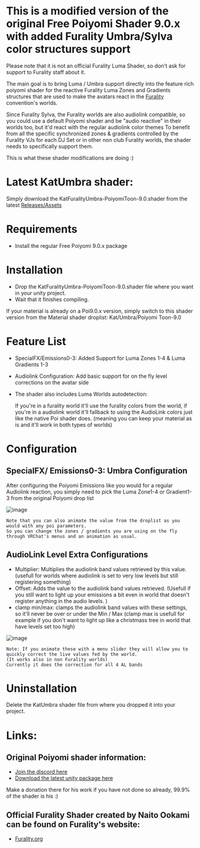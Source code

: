 # This is a modified version of the original Free Poiyomi Shader 9.0.x with added Furality Umbra/Sylva color structures support
Please note that it is not an official Furality Luma Shader, so don't ask for support to Furality staff about it.

The main goal is to bring Luma / Umbra support directly into the feature rich poiyomi shader for the reactive Furality Luma Zones and Gradients structures that are used to make the avatars react in the [Furality](https://furality.org/) convention's worlds.

Since Furality Sylva, the Furality worlds are also audiolink compatible, so you could use a default Poiyomi shader and be "audio reactive" in their worlds too, but it'd react with the regular audiolink color themes
To benefit from all the specific synchronized zones & gradients controlled by the Furality VJs for each DJ Set or in other non club Furality worlds, 
the shader needs to specifically support them.

This is what these shader modifications are doing :)


# Latest KatUmbra shader: 
Simply download the KatFuralityUmbra-PoiyomiToon-9.0.shader from the latest [Releases/Assets](https://github.com/timduru/Kat.PoiyomiToonShader/releases)


# Requirements
- Install the regular Free Poiyomi 9.0.x package


# Installation
- Drop the KatFuralityUmbra-PoiyomiToon-9.0.shader file where you want in your unity project. 
- Wait that it finishes compiling.

If your material is already on a Poi9.0.x version, simply switch to this shader version from the Material shader droplist:
Kat/Umbra/Poiyomi Toon-9.0

# Feature List
- SpecialFX/Emissions0-3: Added Support for Luma Zones 1-4 & Luma Gradients 1-3
- Audiolink Configuration: Add basic support for on the fly level corrections on the avatar side
- The shader also includes Luma Worlds autodetection:

	If you're in a furality world it'll use the furality colors from the world,
	if you're in a audiolink world it'll fallback to using the AudioLink colors just like the native Poi shader does. 
			(meaning you can keep your material as is and it'll work in both types of worlds)


# Configuration

## SpecialFX/ Emissions0-3:  Umbra Configuration
After configuring the Poiyomi Emissions like you would for a regular Audiolink reaction,
you simply need to pick the Luma Zone1-4 or Gradient1-3 from the original Poiyomi drop list

![image](https://github.com/timduru/Kat.PoiyomiToonShader/assets/2088877/c2c7799b-cac4-48ec-8a9a-dd934f654187)

	
	Note that you can also animate the value from the droplist as you would with any poi parameters. 
	So you can change the zones / gradients you are using on the fly through VRChat's menus and an animation as usual. 
	

## AudioLink Level Extra Configurations
- Multiplier: Multiplies the audiolink band values retrieved by this value. (usefull for worlds where audiolink is set to very low levels but still registering something) 
- Offset: Adds the value to the audiolink band values retrieved. (Usefull if you still want to light up your emissions a bit even in world that doesn't register anything in the audio levels. )
- clamp min/max: clamps the audiolink band values with these settings, so it'll never be over or under the Min / Max (clamp max is usefull for example if you don't want to light up like a christmass tree in world that have levels set too high)

![image](https://github.com/timduru/Kat.PoiyomiToonShader/assets/2088877/b9c6551a-5432-4912-91ed-7df0e840da66)

	Note: If you animate these with a menu slider they will allow you to quickly correct the live values fed by the world. 
	(It works also in non Furality worlds)
	Currently it does the correction for all 4 AL bands


# Uninstallation
Delete the KatUmbra shader file from where you dropped it into your project. 


# Links:

## Original Poiyomi shader information:
-  [Join the discord here](https://poiyomi.com)
- [Download the latest unity package here](https://github.com/poiyomi/PoiyomiToonShader/releases/latest)

Make a donation there for his work if you have not done so already,  99.9% of the shader is his :)

## Official Furality Shader created by Naito Ookami can be found on Furality's website: 
- [Furality.org](https://furality.org)






